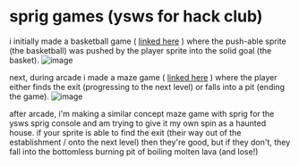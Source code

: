 # sprig games (ysws for hack club)

i initially made a basketball game ( [linked here](https://sprig.hackclub.com/~/VK6tjAtYavpLVkFxun1Q) ) where the push-able sprite (the basketball) was pushed by the player sprite into the solid goal (the basket). 
![image](https://github.com/user-attachments/assets/9276ec93-0a8b-4e7a-a608-e8539c22374a)


next, during arcade i made a maze game ( [linked here](https://sprig.hackclub.com/~/9OaxqZMDn55IlTtOcATd) ) where the player either finds the exit (progressing to the next level) or falls into a pit (ending the game).
![image](https://github.com/user-attachments/assets/bc7834c9-a2c3-4a8c-a756-e19b787c797d)

after arcade, i'm making a similar concept maze game with sprig for the ysws sprig console and am trying to give it my own spin as a haunted house. if your sprite is able to find the exit (their way out of the establishment / onto the next level) then they're good, but if they don't, they fall into the bottomless burning pit of boiling molten lava (and lose!)

